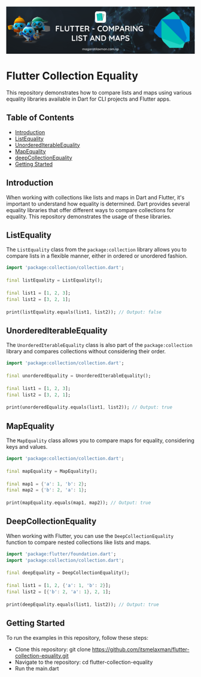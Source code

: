 ![Dart-Collections-Equality](cequality.png?raw=true "Dart-Collections-Equality")

# Flutter Collection Equality

This repository demonstrates how to compare lists and maps using various equality libraries available in Dart for CLI projects and Flutter apps.

## Table of Contents

- [Introduction](#introduction)
- [ListEquality](#listequality)
- [UnorderedIterableEquality](#unorderediterableequality)
- [MapEquality](#mapequality)
- [deepCollectionEquality](#deepcollectionequality)
- [Getting Started](#getting-started)

## Introduction

When working with collections like lists and maps in Dart and Flutter, it's important to understand how equality is determined. Dart provides several equality libraries that offer different ways to compare collections for equality. This repository demonstrates the usage of these libraries.

## ListEquality

The `ListEquality` class from the `package:collection` library allows you to compare lists in a flexible manner, either in ordered or unordered fashion.

```dart
import 'package:collection/collection.dart';

final listEquality = ListEquality();

final list1 = [1, 2, 3];
final list2 = [3, 2, 1];

print(listEquality.equals(list1, list2)); // Output: false
```

## UnorderedIterableEquality
The `UnorderedIterableEquality` class is also part of the `package:collection` library and compares collections without considering their order.

```dart
import 'package:collection/collection.dart';

final unorderedEquality = UnorderedIterableEquality();

final list1 = [1, 2, 3];
final list2 = [3, 2, 1];

print(unorderedEquality.equals(list1, list2)); // Output: true
```

## MapEquality
The `MapEquality` class allows you to compare maps for equality, considering keys and values.

```dart
import 'package:collection/collection.dart';

final mapEquality = MapEquality();

final map1 = {'a': 1, 'b': 2};
final map2 = {'b': 2, 'a': 1};

print(mapEquality.equals(map1, map2)); // Output: true
```

## DeepCollectionEquality
When working with Flutter, you can use the `DeepCollectionEquality` function to compare nested collections like lists and maps.

```dart
import 'package:flutter/foundation.dart';
import 'package:collection/collection.dart';

final deepEquality = DeepCollectionEquality();

final list1 = [1, 2, {'a': 1, 'b': 2}];
final list2 = [{'b': 2, 'a': 1}, 2, 1];

print(deepEquality.equals(list1, list2)); // Output: true
```

## Getting Started
To run the examples in this repository, follow these steps:

 - Clone this repository: git clone https://github.com/itsmelaxman/flutter-collection-equality.git
 - Navigate to the repository: cd flutter-collection-equality
 - Run the main.dart
